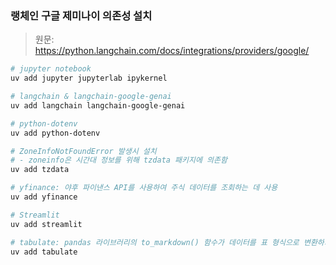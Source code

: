 ### 랭체인 구글 제미나이 의존성 설치

> 원문: <https://python.langchain.com/docs/integrations/providers/google/>

```bash
# jupyter notebook
uv add jupyter jupyterlab ipykernel

# langchain & langchain-google-genai
uv add langchain langchain-google-genai

# python-dotenv
uv add python-dotenv
```

```bash
# ZoneInfoNotFoundError 발생시 설치
# - zoneinfo은 시간대 정보를 위해 tzdata 패키지에 의존함
uv add tzdata
```

```bash
# yfinance: 야후 파이낸스 API를 사용하여 주식 데이터를 조회하는 데 사용
uv add yfinance
```

```bash
# Streamlit
uv add streamlit

# tabulate: pandas 라이브러리의 to_markdown() 함수가 데이터를 표 형식으로 변환하기 위해 필요
uv add tabulate
```
